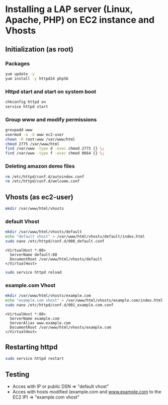 # Installing a LAP server (Linux, Apache, PHP) on EC2 instance and Vhosts

## Initialization (as root)

### Packages
```bash
yum update -y
yum install -y httpd24 php56
```
### Httpd start and start on system boot
```bash
chkconfig httpd on
service httpd start
```

### Group www and modify permissions
```bash
groupadd www
usermod -a -G www ec2-user
chown -R root:www /var/www/html
chmod 2775 /var/www/html
find /var/www -type d -exec chmod 2775 {} \;
find /var/www -type f -exec chmod 0664 {} \;
```

### Deleting amazon demo files
```bash
rm /etc/httpd/conf.d/autoindex.conf
rm /etc/httpd/conf.d/welcome.conf
```

## Vhosts (as ec2-user)
```bash
mkdir /var/www/html/vhosts
```

### default Vhost
```bash
mkdir /var/www/html/vhosts/default
echo "default vhost" > /var/www/html/vhosts/default/index.html
sudo nano /etc/httpd/conf.d/000_default.conf
```

```
<VirtualHost *:80>
  ServerName default:80
  DocumentRoot /var/www/html/vhosts/default
</VirtualHost>
```

```bash
sudo service httpd reload
```

### example.com Vhost
```bash
mkdir /var/www/html/vhosts/example.com
echo "example.com vhost" > /var/www/html/vhosts/example.com/index.html
sudo nano /etc/httpd/conf.d/001_example.com.conf
```

```
<VirtualHost *:80>
  ServerName example.com
  ServerAlias www.example.com
  DocumentRoot /var/www/html/vhosts/example.com
</VirtualHost>
```

## Restarting httpd
```bash
sudo service httpd restart
```

## Testing
- Acces with IP or public DSN => "default vhost"
- Acces with hosts modified (example.com and www.example.com to the EC2 IP) => "example.com vhost"
